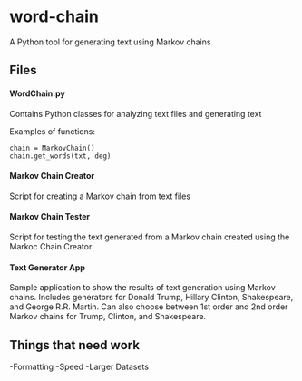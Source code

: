# word-chain
A Python tool for generating text using Markov chains

## Files

#### WordChain.py
Contains Python classes for analyzing text files and generating text

Examples of functions:
```
chain = MarkovChain()
chain.get_words(txt, deg)
```

#### Markov Chain Creator
Script for creating a Markov chain from text files

#### Markov Chain Tester
Script for testing the text generated from a Markov chain created using the Markoc Chain Creator

#### Text Generator App
Sample application to show the results of text generation using Markov chains. Includes generators for Donald Trump, Hillary Clinton, Shakespeare, and George R.R. Martin. Can also choose between 1st order and 2nd order Markov chains for Trump, Clinton, and Shakespeare.

## Things that need work
-Formatting
-Speed
-Larger Datasets
